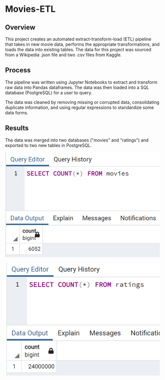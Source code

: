 # Movies-ETL
## Overview
This project creates an automated extract-transform-load (ETL) pipeline that takes in new movie data, performs the appropriate transformations, and loads the data into existing tables. The data for this project was sourced from a Wikipedia .json file and two .csv files from Kaggle.

## Process
The pipeline was written using Jupyter Notebooks to extract and transform raw data into Pandas dataframes. The data was then loaded into a SQL database (PostgreSQL) for a user to query.

The data was cleaned by removing missing or corrupted data, consolidating duplicate information, and using regular expressions to standardize some data forms.

## Results
The data was merged into two databases ("movies" and "ratings") and exported to two new tables in PostgreSQL.

![Movie_table](https://github.com/jp3tty/Movies-ETL/blob/main/Images/Movies_table.PNG)

![Ratings_table](https://github.com/jp3tty/Movies-ETL/blob/main/Images/Ratings_table.PNG)